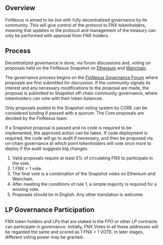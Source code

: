 ## Overview

FinNexus is aimed to be live with fully decentralized governance by its community. This will give control of the protocol to FNX tokenholders, meaning that updates to the protocol and management of the treasury can only be performed with approval from FNX holders.

## Process

Decentralized governance is done, via forum discussions and, voting on proposals held on the FinNexus Snapshot on [Ethereum](https://snapshot.page/#/finnexus) and [Wanchain](https://vote.wandevs.org/#/).

The governance process begins on the [FinNexus Governance Forum](https://forum.finnexus.io/) where proposals are first submitted for discussion. If the community signals its interest and any necessary modifications to the proposal are made, the proposal is submitted to Snapshot off-chain community governance, where tokenholders can vote with their token balances.

Only proposals posted to the Snapshot voting system by CORE can be considered binding if passed with a quorum. The Core proposals are decided by the FinNexus team.

If a Snapshot proposal is passed and no code is required to be implemented, the approved action can be taken. If code deployment is required, the code will go to audit if necessary, and then be proposed via on-chain governance at which point tokenholders will vote once more to deploy if the audit suggests big changes.

1. Valid proposals require at least 5% of circulating FNX to participate in the vote.
2. 1 FNX = 1 vote.
3. The final vote is a combination of the Snapshot votes on Ethereum and Wanchain.
4. After meeting the conditions of rule 1, a simple majority is required for a winning vote.
5. Proposals should be in English. Any other translation is welcome.

## LP Governance Participation

FNX token holders and LPs that are staked in the FPO or other LP contracts can participate in governance. Initially, FNX Votes in all these addresses will be regarded the same and scored as 1 FNX = 1 VOTE. In later stages, different voting power may be granted.